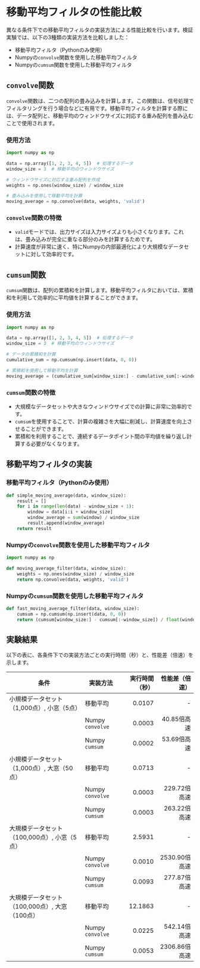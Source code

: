 # 移動平均フィルタの性能比較

異なる条件下での移動平均フィルタの実装方法による性能比較を行います。検証実験では、以下の3種類の実装方法を比較しました：

- 移動平均フィルタ（Pythonのみ使用）
- Numpyの`convolve`関数を使用した移動平均フィルタ
- Numpyの`cumsum`関数を使用した移動平均フィルタ

## `convolve`関数

`convolve`関数は、二つの配列の畳み込みを計算します。この関数は、信号処理でフィルタリングを行う場合などに有用です。移動平均フィルタを計算する際には、データ配列と、移動平均のウィンドウサイズに対応する重み配列を畳み込むことで使用されます。

### 使用方法

```python
import numpy as np

data = np.array([1, 2, 3, 4, 5])  # 処理するデータ
window_size = 3  # 移動平均のウィンドウサイズ

# ウィンドウサイズに対応する重み配列を作成
weights = np.ones(window_size) / window_size

# 畳み込みを使用して移動平均を計算
moving_average = np.convolve(data, weights, 'valid')
```

### `convolve`関数の特徴

- `valid`モードでは、出力サイズは入力サイズよりも小さくなります。これは、畳み込みが完全に重なる部分のみを計算するためです。
- 計算速度が非常に速く、特にNumpyの内部最適化により大規模なデータセットに対して効率的です。

## `cumsum`関数

`cumsum`関数は、配列の累積和を計算します。移動平均フィルタにおいては、累積和を利用して効率的に平均値を計算することができます。

### 使用方法

```python
import numpy as np

data = np.array([1, 2, 3, 4, 5])  # 処理するデータ
window_size = 3  # 移動平均のウィンドウサイズ

# データの累積和を計算
cumulative_sum = np.cumsum(np.insert(data, 0, 0))

# 累積和を使用して移動平均を計算
moving_average = (cumulative_sum[window_size:] - cumulative_sum[:-window_size]) / window_size
```

### `cumsum`関数の特徴

- 大規模なデータセットや大きなウィンドウサイズでの計算に非常に効率的です。
- `cumsum`を使用することで、計算の複雑さを大幅に削減し、計算速度を向上させることができます。
- 累積和を利用することで、連続するデータポイント間の平均値を繰り返し計算する必要がなくなります。

## 移動平均フィルタの実装

### 移動平均フィルタ（Pythonのみ使用）

```python
def simple_moving_average(data, window_size):
    result = []
    for i in range(len(data) - window_size + 1):
        window = data[i:i + window_size]
        window_average = sum(window) / window_size
        result.append(window_average)
    return result
```

### Numpyの`convolve`関数を使用した移動平均フィルタ

```python
import numpy as np

def moving_average_filter(data, window_size):
    weights = np.ones(window_size) / window_size
    return np.convolve(data, weights, 'valid')
```

### Numpyの`cumsum`関数を使用した移動平均フィルタ

```python
def fast_moving_average_filter(data, window_size):
    cumsum = np.cumsum(np.insert(data, 0, 0)) 
    return (cumsum[window_size:] - cumsum[:-window_size]) / float(window_size)
```


## 実験結果

以下の表に、各条件下での実装方法ごとの実行時間（秒）と、性能差（倍速）を示します。

| 条件 | 実装方法 | 実行時間（秒） | 性能差（倍速） |
| --- | --- | ---: | ---: |
| 小規模データセット（1,000点）, 小窓（5点） | 移動平均 | 0.0107 | - |
|  | Numpy `convolve` | 0.0003 | 40.85倍高速 |
|  | Numpy `cumsum` | 0.0002 | 53.69倍高速 |
| 小規模データセット（1,000点）, 大窓（50点） | 移動平均 | 0.0713 | - |
|  | Numpy `convolve` | 0.0003 | 229.72倍高速 |
|  | Numpy `cumsum` | 0.0003 | 263.22倍高速 |
| 大規模データセット（100,000点）, 小窓（5点） | 移動平均 | 2.5931 | - |
|  | Numpy `convolve` | 0.0010 | 2530.90倍高速 |
|  | Numpy `cumsum` | 0.0093 | 277.87倍高速 |
| 大規模データセット（100,000点）, 大窓（100点） | 移動平均 | 12.1863 | - |
|  | Numpy `convolve` | 0.0225 | 542.14倍高速 |
|  | Numpy `cumsum` | 0.0053 | 2306.86倍高速 |

